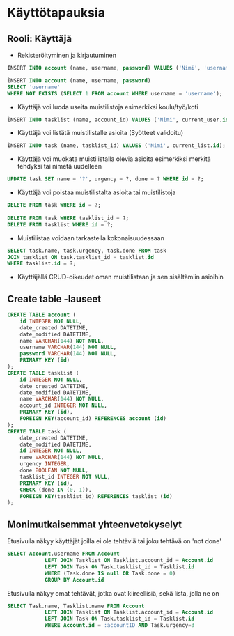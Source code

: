 # Käyttötapauksia
## Rooli: Käyttäjä
* Rekisteröityminen ja kirjautuminen
```sql
ÌNSERT INTO account (name, username, password) VALUES ('Nimi', 'username', 'password');

ÌNSERT INTO account (name, username, password) 
SELECT 'username'
WHERE NOT EXISTS (SELECT 1 FROM account WHERE username = 'username');
```
* Käyttäjä voi luoda useita muistilistoja esimerkiksi koulu/työ/koti
```sql
ÌNSERT INTO tasklist (name, account_id) VALUES ('Nimi', current_user.id);
```
* Käyttäjä voi listätä muistilistalle asioita (Syötteet validoitu)
```sql
ÌNSERT INTO task (name, tasklist_id) VALUES ('Nimi', current_list.id);
```
* Käyttäjä voi muokata muistilistalla olevia asioita esimerkiksi merkitä tehdyksi tai nimetä uudelleen
```sql
UPDATE task SET name = '?', urgency = ?, done = ? WHERE id = ?;
```
* Käyttäjä voi poistaa muistilistalta asioita tai muistilistoja
```sql
DELETE FROM task WHERE id = ?;
  
DELETE FROM task WHERE tasklist_id = ?;
DELETE FROM tasklist WHERE id = ?;
```
* Muistilistaa voidaan tarkastella kokonaisuudessaan
```sql
SELECT task.name, task.urgency, task.done FROM task
JOIN tasklist ON task.tasklist_id = tasklist.id
WHERE tasklist.id = ?;
```
* Käyttäjällä CRUD-oikeudet oman muistilistaan ja sen sisältämiin asioihin

## Create table -lauseet
```sql
CREATE TABLE account (
	id INTEGER NOT NULL, 
	date_created DATETIME, 
	date_modified DATETIME, 
	name VARCHAR(144) NOT NULL, 
	username VARCHAR(144) NOT NULL, 
	password VARCHAR(144) NOT NULL, 
	PRIMARY KEY (id)
);
CREATE TABLE tasklist (
	id INTEGER NOT NULL, 
	date_created DATETIME, 
	date_modified DATETIME, 
	name VARCHAR(144) NOT NULL, 
	account_id INTEGER NOT NULL, 
	PRIMARY KEY (id), 
	FOREIGN KEY(account_id) REFERENCES account (id)
);
CREATE TABLE task (
	date_created DATETIME, 
	date_modified DATETIME, 
	id INTEGER NOT NULL, 
	name VARCHAR(144) NOT NULL, 
	urgency INTEGER, 
	done BOOLEAN NOT NULL, 
	tasklist_id INTEGER NOT NULL, 
	PRIMARY KEY (id), 
	CHECK (done IN (0, 1)), 
	FOREIGN KEY(tasklist_id) REFERENCES tasklist (id)
);
```
## Monimutkaisemmat yhteenvetokyselyt
Etusivulla näkyy käyttäjät joilla ei ole tehtäviä tai joku tehtävä on 'not done'
```sql
SELECT Account.username FROM Account
            LEFT JOIN Tasklist ON Tasklist.account_id = Account.id
            LEFT JOIN Task ON Task.tasklist_id = Tasklist.id
            WHERE (Task.done IS null OR Task.done = 0)
            GROUP BY Account.id
```
Etusivulla näkyy omat tehtävät, jotka ovat kiireellisiä, sekä lista, jolla ne on
```sql
SELECT Task.name, Tasklist.name FROM Account
			LEFT JOIN Tasklist ON Tasklist.account_id = Account.id
			LEFT JOIN Task ON Task.tasklist_id = Tasklist.id
			WHERE Account.id = :accountID AND Task.urgency=3
```
